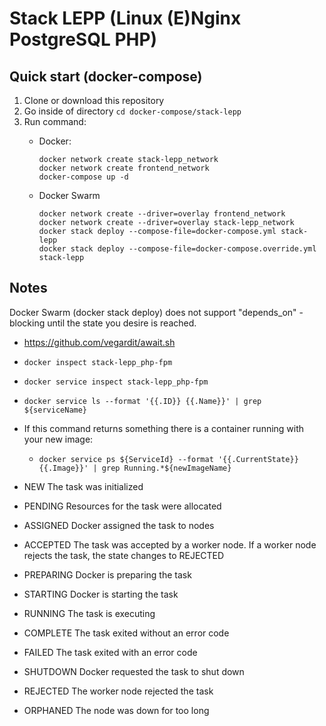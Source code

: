 # Stack LEPP (Linux (E)Nginx PostgreSQL PHP)

## Quick start (docker-compose)
1. Clone or download this repository
1. Go inside of directory `cd docker-compose/stack-lepp`
1. Run command:
    - Docker:

          docker network create stack-lepp_network
          docker network create frontend_network
          docker-compose up -d

    - Docker Swarm
          
          docker network create --driver=overlay frontend_network
          docker network create --driver=overlay stack-lepp_network          
          docker stack deploy --compose-file=docker-compose.yml stack-lepp
          docker stack deploy --compose-file=docker-compose.override.yml stack-lepp

## Notes

Docker Swarm (docker stack deploy) does not support "depends_on" - blocking until the state you desire is reached.
- https://github.com/vegardit/await.sh
- `docker inspect stack-lepp_php-fpm`
- `docker service inspect stack-lepp_php-fpm`
- `docker service ls --format '{{.ID}} {{.Name}}' | grep ${serviceName}`
- If this command returns something there is a container running with your new image:
    - `docker service ps ${ServiceId} --format '{{.CurrentState}} {{.Image}}' | grep Running.*${newImageName}`

- NEW The task was initialized
- PENDING Resources for the task were allocated
- ASSIGNED Docker assigned the task to nodes
- ACCEPTED The task was accepted by a worker node. If a worker node rejects the task, the state changes to REJECTED
- PREPARING Docker is preparing the task
- STARTING Docker is starting the task
- RUNNING The task is executing
- COMPLETE The task exited without an error code
- FAILED The task exited with an error code
- SHUTDOWN Docker requested the task to shut down
- REJECTED The worker node rejected the task
- ORPHANED The node was down for too long